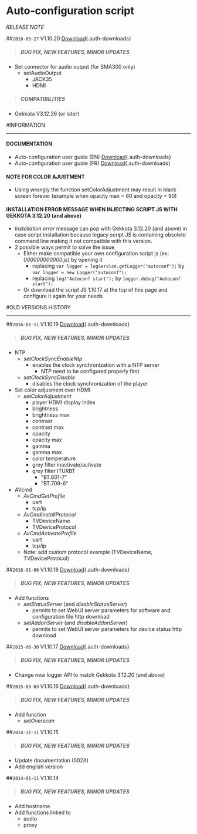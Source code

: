 # Auto-configuration script
*RELEASE NOTE*


##`2016-05-27` V1.10.20 [Download](application-notes/auto-configuration-V1.10.20/example_000000000000-V1.10.20.js){.auth-downloads} 
>##### **BUG FIX, NEW FEATURES, MINOR UPDATES**
- Set connector for audio output (for SMA300 only)
	- setAudioOutput
		- JACK35
		- HDMI 
>##### **COMPATIBILITIES**
- Gekkota V3.12.26 (or later)

#INFORMATION
***********************************************************************
#### **DOCUMENTATION**  
- Auto-configuration user guide (EN) [Download](application-notes/auto-configuration-V1.10.18/How-to-use-auto-configuration-feature-application-note-002A_en.pdf){.auth-downloads}
- Auto-configuration user guide (FR) [Download](application-notes/auto-configuration-V1.10.18/Utilisation-de-la-fonction-d'auto-configuration-Note-d'application-002A_fr.pdf){.auth-downloads}
#### **NOTE FOR COLOR AJUSTMENT**
- Using wrongly the function setColorAdjustment may result in black screen forever (example when opacity max = 60 and opacity = 90) 
#### **INSTALLATION ERROR MESSAGE WHEN INJECTING SCRIPT JS WITH GEKKOTA 3.12.20 (and above)**  
- *Installation error* message can pop with Gekkota 3.12.20 (and above) in case script installation because legacy script JS is containing obsolete command line making it not compatible with this version. 
- 2 possible ways permit to solve the issue     
	- Either make compatible your own configuration script js (ex: *000000000000.js*) by opening it    
		- replacing ```var logger = logService.getLogger("autoconf");``` by ```var logger = new Logger("autoconf");```
		- replacing ```log("Autoconf start");``` by ```logger.debug("Autoconf start");```
	- Or download the script JS 1.10.17 at the top of this page and configure it again for your needs  
		
#OLD VERSIONS HISTORY
***********************************************************************

##`2016-01-11` V1.10.19 [Download](application-notes/auto-configuration-V1.10.19/example_000000000000-V1.10.19.js){.auth-downloads} 
>##### **BUG FIX, NEW FEATURES, MINOR UPDATES**
- NTP
	- *setClockSyncEnableNtp*
		- enables the clock synchronization with a NTP server 
			- NTP need to be configured properly first
	- *setClockSyncDisable*
		- disables the clock synchronization of the player
- Set color adjusment over HDMI
	- *setColorAdjustment* 
		- player HDMI display index 
		- brightness
		- brightness max
		- contrast
		- contrast max
		- opacity 
		- opacity max
		- gamma
		- gamma max
		- color temperature
		- grey filter inactivate/activate 
		- grey filter ITURBT
			- "BT.601-7"
			- "BT.709-6"
- AVcmd 
	- *AvCmdGetProfile*
		- uart
		- tcp/ip
	- *AvCmdInstallProtocol*
		- TVDeviceName
		- TVDeviceProtocol 
	- *AvCmdActivateProfile*
	 	- uart
		- tcp/ip
	- Note: add custom protocol example (TVDeviceName, TVDeviceProtocol)

##`2016-01-06` V1.10.18 [Download](application-notes/auto-configuration-V1.10.18/example_000000000000-V1.10.18.js){.auth-downloads} 
>##### **BUG FIX, NEW FEATURES, MINOR UPDATES**
- Add functions
	- *setStatusServer* (and *disableStatusServer*)
		- permits to set WebUI server parameters for software and configuration file http download
	- *setAddonServer* (and *disableAddonServer*)
		- permits to set WebUI server parameters for device status http download

##`2015-06-30` V1.10.17 [Download](technical-notes/auto-configuration-V1.10.17/example_000000000000.js){.auth-downloads} 
>##### **BUG FIX, NEW FEATURES, MINOR UPDATES**
- Change new logger API to match Gekkota 3.12.20 (and above)   

##`2015-03-03` V1.10.16 [Download](technical-notes/auto-configuration-V1.10.16/example_000000000000.js){.auth-downloads} 
>##### **BUG FIX, NEW FEATURES, MINOR UPDATES**
- Add function
	- *setOverscan*   

##`2014-11-11` V1.10.15
>##### **BUG FIX, NEW FEATURES, MINOR UPDATES**
- Update documentation (002A) 
- Add english version

##`2014-01-11` V1.10.14
>##### **BUG FIX, NEW FEATURES, MINOR UPDATES**
- Add hostname
- Add functions linked to 
	- audio 
	- proxy


